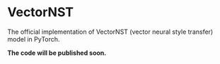 # VectorNST

The official implementation of VectorNST (vector neural style transfer) model in PyTorch.

**The code will be published soon.**
